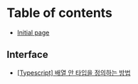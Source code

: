 # Table of contents

* [Initial page](README.md)

## Interface

* [\[Typescript\] 배열 안 타입을 정의하는 방법](interface/typescript.md)

